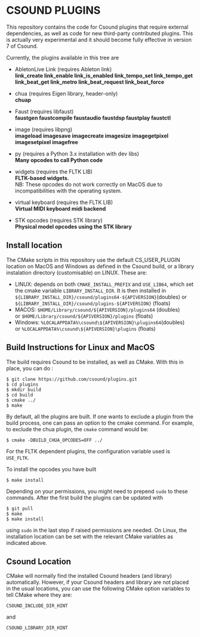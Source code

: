 CSOUND PLUGINS
===

This repository contains the code for Csound plugins that require
external dependencies, as well as code for new third-party contributed
plugins. This is actually very experimental and it should become fully
effective in version 7 of Csound.

Currently, the plugins available in this tree are

- AbletonLive Link (requires Ableton link)  
 **link_create link_enable link_is_enabled link_tempo_set link_tempo_get link_beat_get link_metro link_beat_request link_beat_force**

- chua (requires Eigen library, header-only)  
 **chuap**

- Faust (requires libfaust)  
 **faustgen faustcompile faustaudio faustdsp faustplay faustctl**

- image (requires libpng)  
 **imageload imagesave imagecreate imagesize imagegetpixel imagesetpixel imagefree**

- py (requires a Python 3.x installation with dev libs)  
 **Many opcodes to call Python code**

- widgets (requires the FLTK LIB)  
**FLTK-based widgets.**  
NB: These opcodes do not work correctly on MacOS due
to incompatibilities with the operating system.

- virtual keyboard (requires the FLTK LIB)  
**Virtual MIDI keyboard midi backend**

- STK opcodes (requires STK library)  
**Physical model opcodes using the STK library**


Install location
--------------
The CMake scripts in this repository use the default CS_USER_PLUGIN
location on MacOS and Windows as defined in the Csound build, or a
library instalation directory (customisable) on LINUX. These are:

- LINUX: depends on both `CMAKE_INSTALL_PREFIX` and `USE_LIB64`, which
set the cmake variable `LIBRARY_INSTALL_DIR`. It is then installed in 
`${LIBRARY_INSTALL_DIR}/csound/plugins64-${APIVERSION}`(doubles)  or `${LIBRARY_INSTALL_DIR}/csound/plugins-${APIVERSION}` (floats)  
- MACOS: `$HOME/Library/csound/${APIVERSION}/plugins64` (doubles)  
         or `$HOME/Library/csound/${APIVERSION}/plugins` (floats)  
- Windows:  `%LOCALAPPDATA%\csound\${APIVERSION}\plugins64`(doubles)  
        or `%LOCALAPPDATA%\csound\${APIVERSION}\plugins` (floats)


Build Instructions for Linux and MacOS
---

The build requires Csound to be installed, as well as CMake. With this
in place, you can do :

```
$ git clone https://github.com/csound/plugins.git
$ cd plugins
$ mkdir build
$ cd build
$ cmake ../
$ make
```

By default, all the plugins are built. If one wants to exclude a
plugin from the build process, one can pass an option to the cmake command.
For example, to exclude the chua plugin, the `cmake` command would be:

```
$ cmake -DBUILD_CHUA_OPCODES=OFF ../
```

For the FLTK dependent plugins, the configuration variable used is
`USE_FLTK`.

To install the opcodes you have built

```
$ make install
```

Depending on your permissions, you might need to prepend `sudo` to
these commands. After the first build the plugins can be updated with

```
$ git pull
$ make
$ make install
```

using `sudo` in the last step if raised permissions are needed. On
Linux, the installation location can be set with the relevant CMake
variables as indicated above.

Csound Location
------------
CMake will normally find the installed Csound headers (and library)
automatically. However, if your Csound headers and library are not
placed in the usual locations, you can use the following CMake option variables
to tell CMake where they are:

```
CSOUND_INCLUDE_DIR_HINT
```
and

```
CSOUND_LIBRARY_DIR_HINT
```
